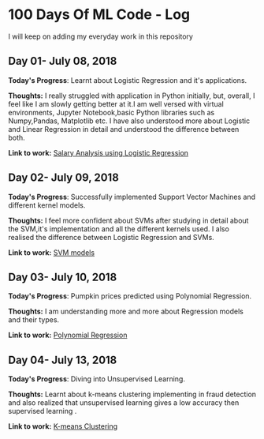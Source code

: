 # 100 Days Of ML Code - Log
I will keep on adding my everyday work in this repository
## Day 01- July 08, 2018
**Today's Progress**: Learnt about Logistic Regression and it's applications.

**Thoughts:** I really struggled with application in Python initially, but, overall, I feel like I am slowly getting better at it.I am well versed with virtual environments, Jupyter Notebook,basic Python libraries such as Numpy,Pandas, Matplotlib etc. I have also understood more about Logistic and Linear Regression in detail and understood the difference between both.

**Link to work:** [Salary Analysis using Logistic Regression](https://github.com/ditsme/Machine-Learning/tree/master/Logistic%20Regression)

## Day 02- July 09, 2018
**Today's Progress**: Successfully implemented Support Vector Machines and different kernel models.

**Thoughts:** I feel more confident about SVMs after studying in detail about the SVM,it's implementation and all the different kernels used. I also realised the difference between Logistic Regression and SVMs.

**Link to work:** [SVM models](https://github.com/ditsme/Machine-Learning/tree/master/100-Days-Of-ML-Code/Day-02-SVM)

## Day 03- July 10, 2018
**Today's Progress**: Pumpkin prices predicted using Polynomial Regression.

**Thoughts:** I am understanding more and more about Regression models and their types.

**Link to work:** [Polynomial Regression](https://github.com/ditsme/Machine-Learning/tree/master/100-Days-Of-ML-Code/Day-03-Polynomial_Regression)

## Day 04- July 13, 2018
**Today's Progress**: Diving into Unsupervised Learning.

**Thoughts:** Learnt about k-means clustering implementing in fraud detection and also realized that  unsupervised learning gives a low accuracy then supervised learning .

**Link to work:** [K-means Clustering](https://github.com/ditsme/Machine-Learning/tree/master/100-Days-Of-ML-Code/Day-04-k-means-clustering)

